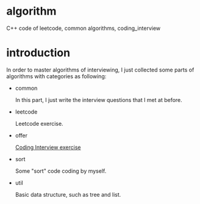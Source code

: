 # algorithm

C++ code of leetcode, common algorithms, coding_interview

# introduction

In order to master algorithms of interviewing, I just collected some parts of algorithms with categories as following:

- common

  In this part, I just write the interview questions that I met at before.
- leetcode

  Leetcode exercise.
  
- offer

  [Coding Interview exercise](https://github.com/zhedahht/CodingInterviewChinese2)
- sort

  Some "sort" code coding by myself.

- util  

  Basic data structure, such as tree and list.
